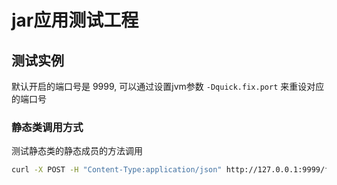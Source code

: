 # jar应用测试工程

## 测试实例

默认开启的端口号是 9999, 可以通过设置jvm参数 `-Dquick.fix.port` 来重设对应的端口号


### 静态类调用方式

测试静态类的静态成员的方法调用

```bash
curl -X POST -H "Content-Type:application/json" http://127.0.0.1:9999/fixer/call -d '{"service": "com.git.hui.fix.example.jar.server.CalculateServer", "method": "getCache", "params": ["init"], "type":"static"}'
```

